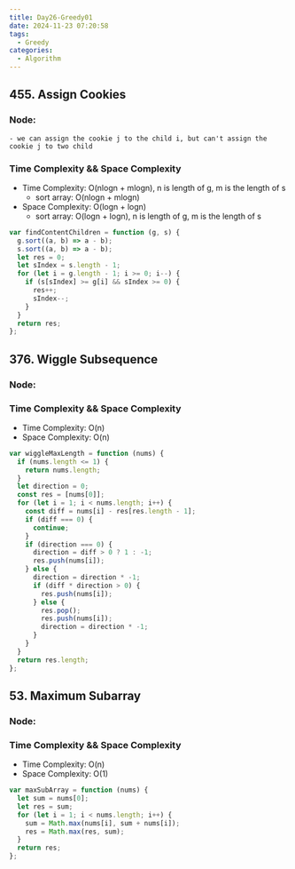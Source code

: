 ```yaml
---
title: Day26-Greedy01
date: 2024-11-23 07:20:58
tags:
  - Greedy
categories:
  - Algorithm
---
```


## 455. Assign Cookies

### Node:

    - we can assign the cookie j to the child i, but can't assign the cookie j to two child

### Time Complexity && Space Complexity

- Time Complexity: O(nlogn + mlogn), n is length of g, m is the length of s
  - sort array: O(nlogn + mlogn)
- Space Complexity: O(logn + logn)
  - sort array: O(logn + logn), n is length of g, m is the length of s

```js
var findContentChildren = function (g, s) {
  g.sort((a, b) => a - b);
  s.sort((a, b) => a - b);
  let res = 0;
  let sIndex = s.length - 1;
  for (let i = g.length - 1; i >= 0; i--) {
    if (s[sIndex] >= g[i] && sIndex >= 0) {
      res++;
      sIndex--;
    }
  }
  return res;
};
```

## 376. Wiggle Subsequence

### Node:

### Time Complexity && Space Complexity

- Time Complexity: O(n)
- Space Complexity: O(n)

```js
var wiggleMaxLength = function (nums) {
  if (nums.length <= 1) {
    return nums.length;
  }
  let direction = 0;
  const res = [nums[0]];
  for (let i = 1; i < nums.length; i++) {
    const diff = nums[i] - res[res.length - 1];
    if (diff === 0) {
      continue;
    }
    if (direction === 0) {
      direction = diff > 0 ? 1 : -1;
      res.push(nums[i]);
    } else {
      direction = direction * -1;
      if (diff * direction > 0) {
        res.push(nums[i]);
      } else {
        res.pop();
        res.push(nums[i]);
        direction = direction * -1;
      }
    }
  }
  return res.length;
};
```

## 53. Maximum Subarray

### Node:

### Time Complexity && Space Complexity

- Time Complexity: O(n)
- Space Complexity: O(1)

```js
var maxSubArray = function (nums) {
  let sum = nums[0];
  let res = sum;
  for (let i = 1; i < nums.length; i++) {
    sum = Math.max(nums[i], sum + nums[i]);
    res = Math.max(res, sum);
  }
  return res;
};
```
